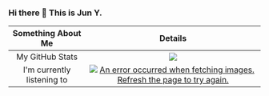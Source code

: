 ### Hi there 👋 This is Jun Y.






| Something About Me | Details |
| :-: | :-: |
| My GitHub Stats| ![](https://github-readme-stats.mrdulin.vercel.app/api?username=oCoke&show_icons=true&hide_border=true) |
| I'm currently listening to | [![An error occurred when fetching images. Refresh the page to try again.](https://webstack-screenshot.vercel.app/?url=https%3A%2F%2Fitsplaying.deno.dev%2Fcard%3Fid%3D31ldqmkw53rigxjzgmf5wht465u4&viewport=1200x600&timeout=0&cache=20)]([https://github.com/ocoke/itsplaying](https://itsplaying.deno.dev/card?id=31ldqmkw53rigxjzgmf5wht465u4)) |
<!--
<p align="center">
<img src="">
</p>
-->
